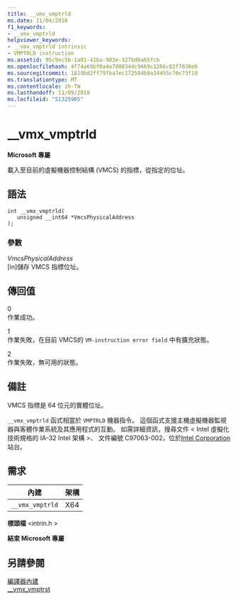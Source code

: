 ```yaml
---
title: __vmx_vmptrld
ms.date: 11/04/2016
f1_keywords:
- __vmx_vmptrld
helpviewer_keywords:
- __vmx_vmptrld intrinsic
- VMPTRLD instruction
ms.assetid: 95c9ec5b-1a81-41ba-983e-327bd6a65fcb
ms.openlocfilehash: 4f74a69bf0a4a780834dc9669c1266c82f7038e6
ms.sourcegitcommit: 1819bd2ff79fba7ec172504b9a34455c70c73f10
ms.translationtype: MT
ms.contentlocale: zh-TW
ms.lasthandoff: 11/09/2018
ms.locfileid: "51325905"
---
```

# <a name="vmxvmptrld"></a>__vmx_vmptrld

**Microsoft 專屬**

載入至目前的虛擬機器控制結構 (VMCS) 的指標，從指定的位址。

## <a name="syntax"></a>語法

```
int __vmx_vmptrld(
   unsigned __int64 *VmcsPhysicalAddress
);
```

### <a name="parameters"></a>參數

*VmcsPhysicalAddress*<br/>
[in]儲存 VMCS 指標位址。

## <a name="return-value"></a>傳回值

0<br/>
作業成功。

1<br/>
作業失敗，在目前 VMCS的 `VM-instruction error field` 中有擴充狀態。

2<br/>
作業失敗，無可用的狀態。

## <a name="remarks"></a>備註

VMCS 指標是 64 位元的實體位址。

`__vmx_vmptrld` 函式相當於 `VMPTRLD` 機器指令。 這個函式支援主機虛擬機器監視器與客體作業系統及其應用程式的互動。 如需詳細資訊，搜尋文件 < Intel 虛擬化技術規格的 IA-32 Intel 架構 >、 文件編號 C97063-002，位於[Intel Corporation](https://software.intel.com/articles/intel-sdm)站台。

## <a name="requirements"></a>需求

|內建|架構|
|---------------|------------------|
|`__vmx_vmptrld`|X64|

**標頭檔** \<intrin.h >

**結束 Microsoft 專屬**

## <a name="see-also"></a>另請參閱

[編譯器內建](../intrinsics/compiler-intrinsics.md)<br/>
[__vmx_vmptrst](../intrinsics/vmx-vmptrst.md)